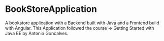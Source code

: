 # BookStoreApplication
A bookstore application with a Backend built with Java and a Frontend build with Angular.
This Application followed the course -> Getting Started with Java EE by Antonio Goncalves.
